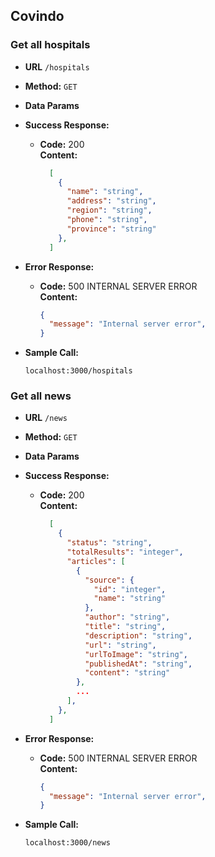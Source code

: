 **Covindo**
----

### Get all hospitals

* **URL**
  `/hospitals`

* **Method:**
  `GET`
  
* **Data Params**

* **Success Response:**

  * **Code:** 200 <br />
    **Content:** 
    ```json
      [
        {
          "name": "string",
          "address": "string",
          "region": "string",
          "phone": "string",
          "province": "string"
        },
      ]
    ```
 
* **Error Response:**

  * **Code:** 500 INTERNAL SERVER ERROR <br />
    **Content:** 
      ```json
      { 
        "message": "Internal server error", 
      }
      ```

* **Sample Call:**

  `localhost:3000/hospitals`

### Get all news

* **URL**
  `/news`

* **Method:**
  `GET`
  
* **Data Params**

* **Success Response:**

  * **Code:** 200 <br />
    **Content:** 
    ```json
      [
        {
          "status": "string",
          "totalResults": "integer",
          "articles": [
            {
              "source": {
                "id": "integer",
                "name": "string"
              },
              "author": "string",
              "title": "string",
              "description": "string",
              "url": "string",
              "urlToImage": "string",
              "publishedAt": "string",
              "content": "string"
            },
            ...
          ],
        },
      ]
    ```
 
* **Error Response:**

  * **Code:** 500 INTERNAL SERVER ERROR <br />
    **Content:** 
      ```json
      { 
        "message": "Internal server error", 
      }
      ```

* **Sample Call:**

  `localhost:3000/news`